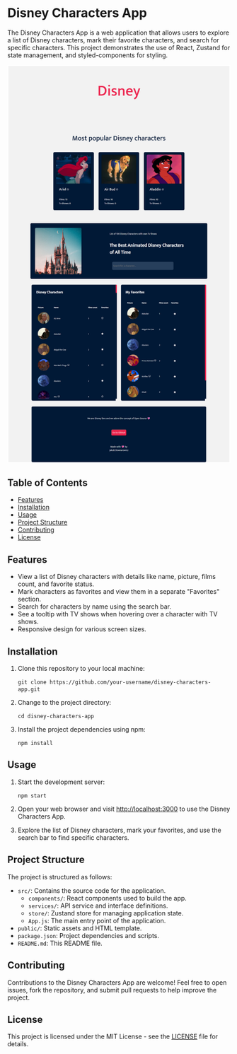 # Disney Characters App

The Disney Characters App is a web application that allows users to explore a list of Disney characters, mark their favorite characters, and search for specific characters. This project demonstrates the use of React, Zustand for state management, and styled-components for styling.

![Disney Characters App Screenshot](screenshot.png)

## Table of Contents
- [Features](#features)
- [Installation](#installation)
- [Usage](#usage)
- [Project Structure](#project-structure)
- [Contributing](#contributing)
- [License](#license)

## Features

- View a list of Disney characters with details like name, picture, films count, and favorite status.
- Mark characters as favorites and view them in a separate "Favorites" section.
- Search for characters by name using the search bar.
- See a tooltip with TV shows when hovering over a character with TV shows.
- Responsive design for various screen sizes.

## Installation

1. Clone this repository to your local machine:

   ```shell
   git clone https://github.com/your-username/disney-characters-app.git
   ```

2. Change to the project directory:

   ```shell
   cd disney-characters-app
   ```

3. Install the project dependencies using npm:

   ```shell
   npm install
   ```

## Usage

1. Start the development server:

   ```shell
   npm start
   ```

2. Open your web browser and visit [http://localhost:3000](http://localhost:3000) to use the Disney Characters App.

3. Explore the list of Disney characters, mark your favorites, and use the search bar to find specific characters.

## Project Structure

The project is structured as follows:

- `src/`: Contains the source code for the application.
  - `components/`: React components used to build the app.
  - `services/`: API service and interface definitions.
  - `store/`: Zustand store for managing application state.
  - `App.js`: The main entry point of the application.
- `public/`: Static assets and HTML template.
- `package.json`: Project dependencies and scripts.
- `README.md`: This README file.

## Contributing

Contributions to the Disney Characters App are welcome! Feel free to open issues, fork the repository, and submit pull requests to help improve the project.

## License

This project is licensed under the MIT License - see the [LICENSE](LICENSE) file for details.

